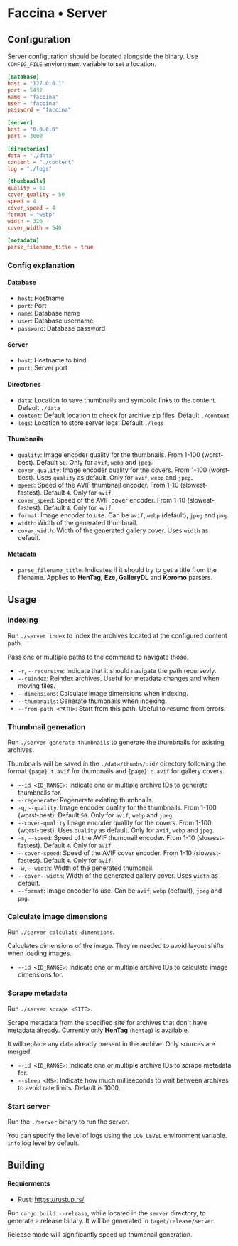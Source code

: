 # Faccina • Server

## Configuration

Server configuration should be located alongside the binary. Use `CONFIG_FILE` enviornment variable to set a location.

```toml
[database]
host = "127.0.0.1"
port = 5432
name = "faccina"
user = "faccina"
password = "faccina"

[server]
host = "0.0.0.0"
port = 3000

[directories]
data = "./data"
content = "./content"
log = "./logs"

[thumbnails]
quality = 50
cover_quality = 50
speed = 4
cover_speed = 4
format = "webp"
width = 320
cover_width = 540

[metadata]
parse_filename_title = true
```

### Config explanation

#### Database

- `host`: Hostname
- `port`: Port
- `name`: Database name
- `user`: Database username
- `password`: Database password

#### Server

- `host`: Hostname to bind
- `port`: Server port

#### Directories

- `data`: Location to save thumbnails and symbolic links to the content. Default `./data`
- `content`: Default location to check for archive zip files. Default `./content`
- `logs`: Location to store server logs. Default `./logs`

#### Thumbnails

- `quality`: Image encoder quality for the thumbnails. From 1-100 (worst-best). Default `50`. Only for `avif`, `webp` and `jpeg`.
- `cover_quality`: Image encoder quality for the covers. From 1-100 (worst-best). Uses `quality` as default. Only for `avif`, `webp` and `jpeg`.
- `speed`: Speed of the AVIF thumbnail encoder. From 1-10 (slowest-fastest). Default `4`. Only for `avif`.
- `cover_speed`: Speed of the AVIF cover encoder. From 1-10 (slowest-fastest). Default `4`. Only for `avif`.
- `format`: Image encoder to use. Can be `avif`, `webp` (default), `jpeg` and `png`.
- `width`: Width of the generated thumbnail.
- `cover_width`: Width of the generated gallery cover. Uses `width` as default.

#### Metadata

- `parse_filename_title`: Indicates if it should try to get a title from the filename. Applies to **HenTag**, **Eze**, **GalleryDL** and **Koromo** parsers.

## Usage

### Indexing

Run `./server index` to index the archives located at the configured content path.

Pass one or multiple paths to the command to navigate those.

- `-r`, `--recursive`: Indicate that it should navigate the path recursevly.
- `--reindex`: Reindex archives. Useful for metadata changes and when moving files.
- `--dimensions`: Calculate image dimensions when indexing.
- `--thumbnails`: Generate thumbnails when indexing.
- `--from-path <PATH>`: Start from this path. Useful to resume from errors.

### Thumbnail generation

Run `./server generate-thumbnails` to generate the thumbnails for existing archives.

Thumbnails will be saved in the `./data/thumbs/:id/` directory following the format `{page}.t.avif` for thumbnails and `{page}.c.avif` for gallery covers.

- `--id <ID_RANGE>`: Indicate one or multiple archive IDs to generate thumbnails for.
- `--regenerate`: Regenerate existing thumbnails.
- `-q`, `--quality`: Image encoder quality for the thumbnails. From 1-100 (worst-best). Default `50`. Only for `avif`, `webp` and `jpeg`.
- `--cover-quality` Image encoder quality for the covers. From 1-100 (worst-best). Uses `quality` as default. Only for `avif`, `webp` and `jpeg`.
- `-s`, `--speed`: Speed of the AVIF thumbnail encoder. From 1-10 (slowest-fastest). Default `4`. Only for `avif`.
- `--cover-speed`: Speed of the AVIF cover encoder. From 1-10 (slowest-fastest). Default `4`. Only for `avif`.
- `-w`, `--width`: Width of the generated thumbnail.
- `--cover--width`: Width of the generated gallery cover. Uses `width` as default.
- `--format`: Image encoder to use. Can be `avif`, `webp` (default), `jpeg` and `png`.

### Calculate image dimensions

Run `./server calculate-dimensions`.

Calculates dimensions of the image. They're needed to avoid layout shifts when loading images.

- `--id <ID_RANGE>`: Indicate one or multiple archive IDs to calculate image dimensions for.

### Scrape metadata

Run `./server scrape <SITE>`.

Scrape metadata from the specified site for archives that don't have metadata already.
Currently only **HenTag** (`hentag`) is available.

It will replace any data already present in the archive. Only sources are merged.

- `--id <ID_RANGE>`: Indicate one or multiple archive IDs to scrape metadata for.
- `--sleep <MS>`: Indicate how much milliseconds to wait between archives to avoid rate limits. Default is 1000.

### Start server

Run the `./server` binary to run the server.

You can specify the level of logs using the `LOG_LEVEL` environment variable. `info` log level by default.

## Building

#### Requierments

- Rust: https://rustup.rs/

Run `cargo build --release`, while located in the `server` directory, to generate a release binary. It will be generated in `taget/release/server`.

Release mode will significantly speed up thumbnail generation.
